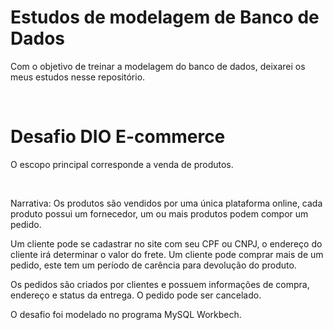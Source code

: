 # Estudos de modelagem de Banco de Dados

  <p>
    Com o objetivo de treinar a modelagem do banco de dados, deixarei os meus estudos nesse repositório.
  </p>
  <br>

 <h1>
   Desafio DIO E-commerce     
 </h1>
 <p>
   O escopo principal corresponde a venda de produtos.
</p>
<br>
<p>
  Narrativa: Os produtos são vendidos por uma única plataforma online, cada produto possui um fornecedor, um ou mais produtos podem compor um pedido. 
</p>
<p>
  Um cliente pode se cadastrar no site com seu CPF ou CNPJ, o endereço do cliente irá determinar o valor do frete. Um cliente pode comprar mais de um pedido, este tem um período de carência para devolução do produto.
</p>
<p>
 Os pedidos são criados por clientes e possuem informações de compra, endereço e status da entrega. O pedido pode ser cancelado. 
</p>
<p> 
O desafio foi modelado no programa MySQL Workbech.
</p>


